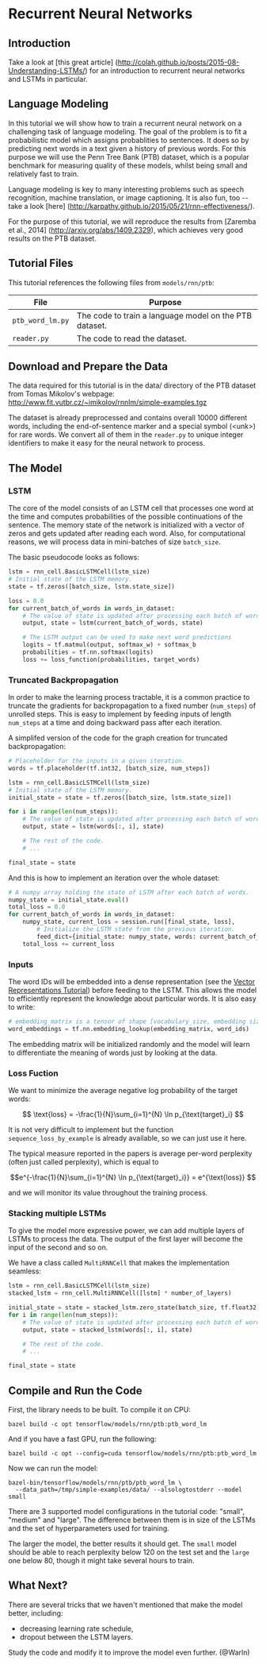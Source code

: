 # Recurrent Neural Networks <a class="md-anchor" id="AUTOGENERATED-recurrent-neural-networks"></a>

## Introduction <a class="md-anchor" id="AUTOGENERATED-introduction"></a>

Take a look at [this great article]
(http://colah.github.io/posts/2015-08-Understanding-LSTMs/)
for an introduction to recurrent neural networks and LSTMs in particular.

## Language Modeling <a class="md-anchor" id="AUTOGENERATED-language-modeling"></a>

In this tutorial we will show how to train a recurrent neural network on
a challenging task of language modeling. The goal of the problem is to fit a
probabilistic model which assigns probablities to sentences. It does so by
predicting next words in a text given a history of previous words. For this
purpose we will use the Penn Tree Bank (PTB) dataset, which is a popular
benchmark for measuring quality of these models, whilst being small and
relatively fast to train.

Language modeling is key to many interesting problems such as speech
recognition, machine translation, or image captioning. It is also fun, too --
take a look [here] (http://karpathy.github.io/2015/05/21/rnn-effectiveness/).

For the purpose of this tutorial, we will reproduce the results from
[Zaremba et al., 2014] (http://arxiv.org/abs/1409.2329), which achieves very
good results on the PTB dataset.

## Tutorial Files <a class="md-anchor" id="AUTOGENERATED-tutorial-files"></a>

This tutorial references the following files from `models/rnn/ptb`:

File | Purpose
--- | ---
`ptb_word_lm.py` | The code to train a language model on the PTB dataset.
`reader.py` | The code to read the dataset.

## Download and Prepare the Data <a class="md-anchor" id="AUTOGENERATED-download-and-prepare-the-data"></a>

The data required for this tutorial is in the data/ directory of the
PTB dataset from Tomas Mikolov's webpage:
http://www.fit.vutbr.cz/~imikolov/rnnlm/simple-examples.tgz

The dataset is already preprocessed and contains overall 10000 different words,
including the end-of-sentence marker and a special symbol (\<unk\>) for rare
words. We convert all of them in the `reader.py` to unique integer identifiers
to make it easy for the neural network to process.

## The Model <a class="md-anchor" id="AUTOGENERATED-the-model"></a>

### LSTM <a class="md-anchor" id="AUTOGENERATED-lstm"></a>

The core of the model consists of an LSTM cell that processes one word at the
time and computes probabilities of the possible continuations of the sentence.
The memory state of the network is initialized with a vector of zeros and gets
updated after reading each word. Also, for computational reasons, we will
process data in mini-batches of size `batch_size`.

The basic pseudocode looks as follows:

```python
lstm = rnn_cell.BasicLSTMCell(lstm_size)
# Initial state of the LSTM memory.
state = tf.zeros([batch_size, lstm.state_size])

loss = 0.0
for current_batch_of_words in words_in_dataset:
    # The value of state is updated after processing each batch of words.
    output, state = lstm(current_batch_of_words, state)

    # The LSTM output can be used to make next word predictions
    logits = tf.matmul(output, softmax_w) + softmax_b
    probabilities = tf.nn.softmax(logits)
    loss += loss_function(probabilities, target_words)
```

### Truncated Backpropagation <a class="md-anchor" id="AUTOGENERATED-truncated-backpropagation"></a>

In order to make the learning process tractable, it is a common practice to
truncate the gradients for backpropagation to a fixed number (`num_steps`)
of unrolled steps.
This is easy to implement by feeding inputs of length `num_steps` at a time and
doing backward pass after each iteration.

A simplifed version of the code for the graph creation for truncated
backpropagation:

```python
# Placeholder for the inputs in a given iteration.
words = tf.placeholder(tf.int32, [batch_size, num_steps])

lstm = rnn_cell.BasicLSTMCell(lstm_size)
# Initial state of the LSTM memory.
initial_state = state = tf.zeros([batch_size, lstm.state_size])

for i in range(len(num_steps)):
    # The value of state is updated after processing each batch of words.
    output, state = lstm(words[:, i], state)

    # The rest of the code.
    # ...

final_state = state
```

And this is how to implement an iteration over the whole dataset:

```python
# A numpy array holding the state of LSTM after each batch of words.
numpy_state = initial_state.eval()
total_loss = 0.0
for current_batch_of_words in words_in_dataset:
    numpy_state, current_loss = session.run([final_state, loss],
        # Initialize the LSTM state from the previous iteration.
        feed_dict={initial_state: numpy_state, words: current_batch_of_words})
    total_loss += current_loss
```

### Inputs <a class="md-anchor" id="AUTOGENERATED-inputs"></a>

The word IDs will be embedded into a dense representation (see the
[Vector Representations Tutorial](../../tutorials/word2vec/index.md)) before feeding to
the LSTM. This allows the model to efficiently represent the knowledge about
particular words. It is also easy to write:

```python
# embedding_matrix is a tensor of shape [vocabulary_size, embedding size]
word_embeddings = tf.nn.embedding_lookup(embedding_matrix, word_ids)
```

The embedding matrix will be initialized randomly and the model will learn to
differentiate the meaning of words just by looking at the data.

### Loss Fuction <a class="md-anchor" id="AUTOGENERATED-loss-fuction"></a>

We want to minimize the average negative log probability of the target words:

$$ \text{loss} = -\frac{1}{N}\sum_{i=1}^{N} \ln p_{\text{target}_i} $$

It is not very difficult to implement but the function
`sequence_loss_by_example` is already available, so we can just use it here.

The typical measure reported in the papers is average per-word perplexity (often
just called perplexity), which is equal to

$$e^{-\frac{1}{N}\sum_{i=1}^{N} \ln p_{\text{target}_i}} = e^{\text{loss}} $$

and we will monitor its value throughout the training process.

### Stacking multiple LSTMs <a class="md-anchor" id="AUTOGENERATED-stacking-multiple-lstms"></a>

To give the model more expressive power, we can add multiple layers of LSTMs
to process the data. The output of the first layer will become the input of
the second and so on.

We have a class called `MultiRNNCell` that makes the implementation seamless:

```python
lstm = rnn_cell.BasicLSTMCell(lstm_size)
stacked_lstm = rnn_cell.MultiRNNCell([lstm] * number_of_layers)

initial_state = state = stacked_lstm.zero_state(batch_size, tf.float32)
for i in range(len(num_steps)):
    # The value of state is updated after processing each batch of words.
    output, state = stacked_lstm(words[:, i], state)

    # The rest of the code.
    # ...

final_state = state
```

## Compile and Run the Code <a class="md-anchor" id="AUTOGENERATED-compile-and-run-the-code"></a>

First, the library needs to be built. To compile it on CPU:

```
bazel build -c opt tensorflow/models/rnn/ptb:ptb_word_lm
```

And if you have a fast GPU, run the following:

```
bazel build -c opt --config=cuda tensorflow/models/rnn/ptb:ptb_word_lm
```

Now we can run the model:

```
bazel-bin/tensorflow/models/rnn/ptb/ptb_word_lm \
  --data_path=/tmp/simple-examples/data/ --alsologtostderr --model small
```

There are 3 supported model configurations in the tutorial code: "small",
"medium" and "large". The difference between them is in size of the LSTMs and
the set of hyperparameters used for training.

The larger the model, the better results it should get. The `small` model should
be able to reach perplexity below 120 on the test set and the `large` one below
80, though it might take several hours to train.

## What Next? <a class="md-anchor" id="AUTOGENERATED-what-next-"></a>

There are several tricks that we haven't mentioned that make the model better,
including:

* decreasing learning rate schedule,
* dropout between the LSTM layers.

Study the code and modify it to improve the model even further.
(@Warln)
